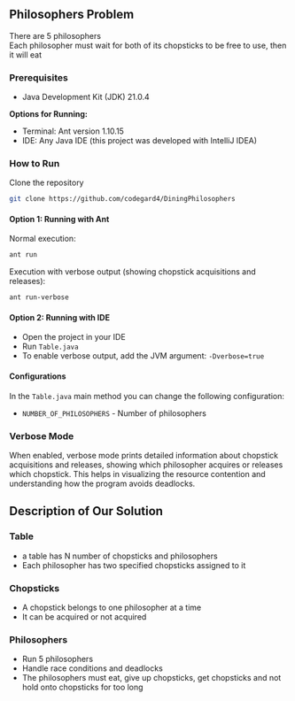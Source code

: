 ## Philosophers Problem  
There are 5 philosophers  
Each philosopher must wait for both of its chopsticks to be free to use, then it will eat  

### Prerequisites
- Java Development Kit (JDK) 21.0.4

**Options for Running:**

- Terminal: Ant version 1.10.15
- IDE: Any Java IDE (this project was developed with IntelliJ IDEA)



### How to Run
Clone the repository
```bash
git clone https://github.com/codegard4/DiningPhilosophers
```

#### Option 1: Running with Ant
Normal execution:
```bash
ant run
```

Execution with verbose output (showing chopstick acquisitions and releases):
```bash
ant run-verbose
```

#### Option 2: Running with IDE
- Open the project in your IDE
- Run `Table.java` 
- To enable verbose output, add the JVM argument: `-Dverbose=true`

#### Configurations
In the `Table.java` main method you can change the following configuration:
- `NUMBER_OF_PHILOSOPHERS` - Number of philosophers

### Verbose Mode
When enabled, verbose mode prints detailed information about chopstick acquisitions and releases, showing which philosopher acquires or releases which chopstick. This helps in visualizing the resource contention and understanding how the program avoids deadlocks.

## Description of Our Solution

### Table  
- a table has N number of chopsticks and philosophers  
- Each philosopher has two specified chopsticks assigned to it  

### Chopsticks  
- A chopstick belongs to one philosopher at a time  
- It can be acquired or not acquired

### Philosophers  
- Run 5 philosophers  
- Handle race conditions and deadlocks  
- The philosophers must eat, give up chopsticks, get chopsticks and not hold onto chopsticks for too long
